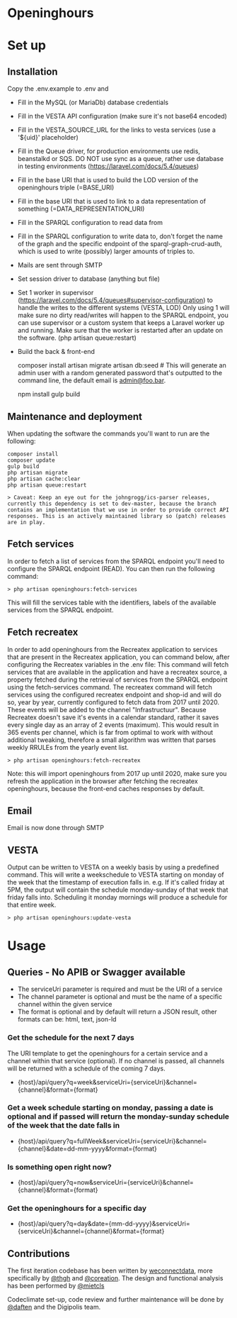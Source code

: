 # Openinghours

# Set up
## Installation
Copy the .env.example to .env and

- Fill in the MySQL (or MariaDb) database credentials
- Fill in the VESTA API configuration (make sure it's not base64 encoded)
- Fill in the VESTA_SOURCE_URL for the links to vesta services (use a '${uid}' placeholder)
- Fill in the Queue driver, for production environments use redis, beanstalkd or SQS. DO NOT use sync as a queue, rather use database in testing environments (https://laravel.com/docs/5.4/queues)
- Fill in the base URI that is used to build the LOD version of the openinghours triple (=BASE_URI)
- Fill in the base URI that is used to link to a data representation of something (=DATA_REPRESENTATION_URI)
- Fill in the SPARQL configuration to read data from
- Fill in the SPARQL configuration to write data to, don't forget the name of the graph and the specific endpoint of the sparql-graph-crud-auth, which is used to write (possibly) larger amounts of triples to.
- Mails are sent through SMTP
- Set session driver to database (anything but file)
- Set 1 worker in supervisor (https://laravel.com/docs/5.4/queues#supervisor-configuration) to handle the writes to the different systems (VESTA, LOD)
    Only using 1 will make sure no dirty read/writes will happen to the SPARQL endpoint, you can use supervisor or a custom system that keeps a Laravel worker up and running. Make sure that the worker is restarted after an update on the software. (php artisan queue:restart)

- Build the back & front-end

    composer install
    artisan migrate
    artisan db:seed # This will generate an admin user with a random generated password that's outputted to the command line, the default email is admin@foo.bar.

    npm install
    gulp build

## Maintenance and deployment

When updating the software the commands you'll want to run are the following:

    composer install
    composer update
    gulp build
    php artisan migrate
    php artisan cache:clear
    php artisan queue:restart

    > Caveat: Keep an eye out for the johngrogg/ics-parser releases, currently this dependency is set to dev-master, because the branch contains an implementation that we use in order to provide correct API responses. This is an actively maintained library so (patch) releases are in play.

## Fetch services

In order to fetch a list of services from the SPARQL endpoint you'll need to configure the SPARQL endpoint (READ). You can then run the following command:

    > php artisan openinghours:fetch-services

This will fill the services table with the identifiers, labels of the available services from the SPARQL endpoint.

## Fetch recreatex

In order to add openinghours from the Recreatex application to services that are present in the Recreatex application, you can command below, after configuring the Recreatex variables in the .env file:
This command will fetch services that are available in the application and have a recreatex source, a property fetched during the retrieval of services from the SPARQL endpoint using the fetch-services command.
The recreatex command will fetch services using the configured recreatex endpoint and shop-id and will do so, year by year, currently configured to fetch data from 2017 until 2020. These events will be added to the channel "Infrastructuur".
Because Recreatex doesn't save it's events in a calendar standard, rather it saves every single day as an array of 2 events (maximum).
This would result in 365 events per channel, which is far from optimal to work with without additional tweaking, therefore a small algorithm was written that parses weekly RRULEs from the yearly event list.

    > php artisan openinghours:fetch-recreatex

Note: this will import openinghours from 2017 up until 2020, make sure you refresh the application in the browser after fetching the recreatex openinghours, because the front-end caches responses by default.

## Email

Email is now done through SMTP
## VESTA

Output can be written to VESTA on a weekly basis by using a predefined command. This will write a weekschedule to VESTA
starting on monday of the week that the timestamp of execution falls in. e.g. If it's called friday at 5PM, the output will contain the schedule monday-sunday of that week that friday falls into. Scheduling it monday mornings will produce a schedule for that entire week.

    > php artisan openinghours:update-vesta

# Usage

## Queries - No APIB or Swagger available

- The serviceUri parameter is required and must be the URI of a service
- The channel parameter is optional and must be the name of a specific channel within the given service
- The format is optional and by default will return a JSON result, other formats can be: html, text, json-ld

### Get the schedule for the next 7 days

The URI template to get the openinghours for a certain service and a channel within that service (optional).
If no channel is passed, all channels will be returned with a schedule of the coming 7 days.

- {host}/api/query?q=week&serviceUri={serviceUri}&channel={channel}&format={format}

### Get a week schedule starting on monday, passing a date is optional and if passed will return the monday-sunday schedule of the week that the date falls in

- {host}/api/query?q=fullWeek&serviceUri={serviceUri}&channel={channel}&date=dd-mm-yyyy&format={format}

### Is something open right now?

- {host}/api/query?q=now&serviceUri={serviceUri}&channel={channel}&format={format}

### Get the openinghours for a specific day

- {host}/api/query?q=day&date={mm-dd-yyyy}&serviceUri={serviceUri}&channel={channel}&format={format}

## Contributions

The first iteration codebase has been written by [weconnectdata](https://github.com/weconnectdata), more specifically by [@thgh](https://github.com/thgh) and [@coreation](https://github.com/coreation).
The design and functional analysis has been performed by [@mietcls](https://github.com/mietcls)

Codeclimate set-up, code review and further maintenance will be done by [@daften](https://github.com/daften) and the Digipolis team.
